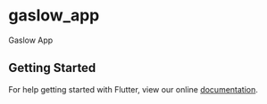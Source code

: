 # gaslow_app

Gaslow App

## Getting Started

For help getting started with Flutter, view our online
[documentation](https://flutter.io/).
